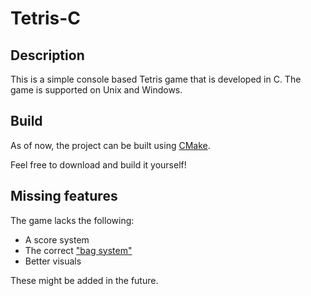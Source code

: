 # Tetris-C

## Description
This is a simple console based Tetris game that is developed in C. The game is supported on Unix and Windows.

## Build

As of now, the project can be built using [CMake](https://cmake.org/).

Feel free to download and build it yourself!

## Missing features

The game lacks the following:
* A score system
* The correct ["bag system"](https://tetris.fandom.com/wiki/Random_Generator)
* Better visuals


These might be added in the future. 
